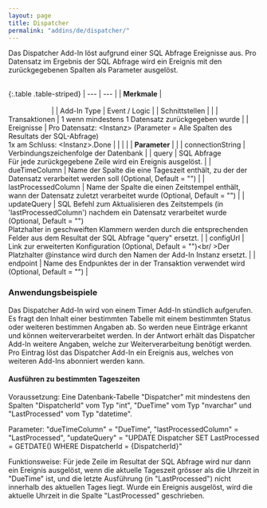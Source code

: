 ```yaml
---
layout: page
title: Dispatcher
permalink: "addins/de/dispatcher/"
---
```


Das Dispatcher Add-In löst aufgrund einer SQL Abfrage Ereignisse aus. Pro Datensatz im Ergebnis der SQL Abfrage wird ein Ereignis mit den zurückgegebenen Spalten als Parameter ausgelöst.<br /><br />

{:.table .table-striped}
| --- | --- |
| __Merkmale__ | &nbsp;&nbsp;&nbsp;&nbsp;&nbsp;&nbsp;&nbsp;&nbsp;&nbsp;&nbsp;&nbsp;&nbsp;&nbsp;&nbsp;&nbsp;&nbsp;&nbsp;&nbsp;&nbsp;&nbsp;&nbsp;&nbsp;&nbsp;&nbsp;&nbsp;&nbsp;&nbsp;&nbsp;&nbsp;&nbsp;&nbsp;&nbsp;&nbsp;&nbsp;&nbsp;&nbsp;&nbsp;&nbsp;&nbsp;&nbsp;&nbsp;&nbsp;&nbsp;&nbsp;&nbsp;&nbsp;&nbsp;&nbsp;&nbsp;&nbsp;&nbsp;&nbsp;&nbsp;&nbsp;&nbsp;&nbsp;&nbsp;&nbsp;&nbsp;&nbsp;&nbsp;&nbsp;&nbsp;&nbsp;&nbsp;&nbsp;&nbsp;&nbsp;&nbsp;&nbsp;&nbsp;&nbsp;&nbsp;&nbsp;&nbsp;&nbsp;&nbsp;&nbsp;&nbsp;&nbsp;&nbsp;&nbsp;&nbsp;&nbsp;&nbsp;&nbsp;&nbsp;&nbsp;&nbsp;&nbsp;&nbsp;&nbsp;&nbsp;&nbsp;&nbsp;&nbsp;&nbsp;&nbsp;&nbsp;&nbsp;&nbsp;&nbsp;&nbsp;&nbsp;&nbsp;&nbsp;&nbsp;&nbsp;&nbsp;&nbsp;&nbsp;&nbsp;&nbsp;&nbsp;&nbsp;&nbsp;&nbsp;&nbsp;&nbsp;&nbsp;&nbsp;&nbsp;&nbsp;&nbsp;&nbsp;&nbsp;&nbsp;&nbsp;&nbsp;&nbsp;&nbsp;&nbsp;&nbsp;&nbsp;&nbsp;&nbsp;&nbsp;&nbsp;&nbsp;&nbsp;&nbsp;&nbsp;&nbsp;&nbsp;&nbsp;&nbsp;&nbsp;&nbsp;&nbsp; |
| Add-In Type | Event / Logic |
| Schnittstellen |  |
| Transaktionen | 1 wenn mindestens 1 Datensatz zurückgegeben wurde |
| Ereignisse | Pro Datensatz: &lt;Instanz&gt; (Parameter = Alle Spalten des Resultats der SQL-Abfrage)<br />1x am Schluss: &lt;Instanz&gt;.Done |
| | |
| __Parameter__ | |
| connectionString | Verbindungszeichenfolge der Datenbank |
| query | SQL Abfrage<br />Für jede zurückgegebene Zeile wird ein Ereignis ausgelöst. |
| dueTimeColumn | Name der Spalte die eine Tageszeit enthält, zu der der Datensatz verarbeitet werden soll (Optional, Default = "") |
| lastProcessedColumn | Name der Spalte die einen Zeitstempel enthält, wann der Datensatz zuletzt verarbeitet wurde (Optional, Default = "") |
| updateQuery | SQL Befehl zum Aktualisieren des Zeitstempels (in 'lastProcessedColumn') nachdem ein Datensatz verarbeitet wurde (Optional, Default = "")<br />Platzhalter in geschweiften Klammern werden durch die entsprechenden Felder aus dem Resultat der SQL Abfrage "query" ersetzt. |
| configUrl | Link zur erweiterten Konfiguration (Optional, Default = "")<br/ >Der Platzhalter @instance wird durch den Namen der Add-In Instanz ersetzt. |
| endpoint | Name des Endpunktes der in der Transaktion verwendet wird (Optional, Default = "") |

### Anwendungsbeispiele

Das Dispatcher Add-In wird von einem Timer Add-In stündlich aufgerufen. Es fragt den Inhalt einer bestimmten Tabelle mit einem bestimmten Status oder weiteren bestimmen Angaben ab. So werden neue Einträge erkannt und können weiterverarbeitet werden.
In der Antwort erhält das Dispatcher Add-In weitere Angaben, welche zur Weiterverarbeitung benötigt werden.
Pro Eintrag löst das Dispatcher Add-In ein Ereignis aus, welches von weiteren Add-Ins abonniert werden kann.

#### Ausführen zu bestimmten Tageszeiten

Voraussetzung: Eine Datenbank-Tabelle "Dispatcher" mit mindestens den Spalten "DispatcherId" vom Typ "int", "DueTime" vom Typ "nvarchar" und "LastProcessed" vom Typ "datetime".

Parameter: "dueTimeColumn" = "DueTime", "lastProcessedColumn" = "LastProcessed", "updateQuery" = "UPDATE Dispatcher SET LastProcessed = GETDATE() WHERE DispatcherId = {DispatcherId}"

Funktionsweise: Für jede Zeile im Resultat der SQL Abfrage wird nur dann ein Ereignis ausgelöst, wenn die aktuelle Tageszeit grösser als die Uhrzeit in "DueTime" ist, und die letzte Ausführung (in "LastProcessed") nicht innerhalb des aktuellen Tages liegt. Wurde ein Ereignis ausgelöst, wird die aktuelle Uhrzeit in die Spalte "LastProcessed" geschrieben.
